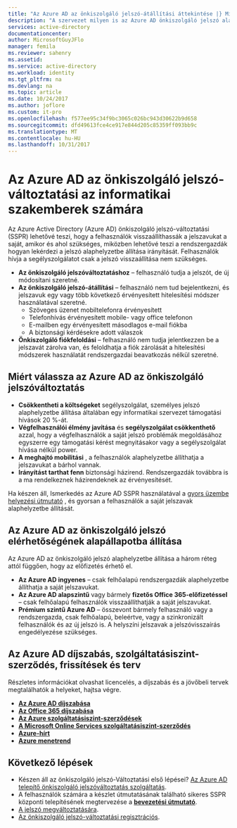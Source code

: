 ```yaml
---
title: "Az Azure AD az önkiszolgáló jelszó-átállítási áttekintése |} Microsoft Docs"
description: "A szervezet milyen is az Azure AD önkiszolgáló jelszó alaphelyzetbe állítása do?"
services: active-directory
documentationcenter: 
author: MicrosoftGuyJFlo
manager: femila
ms.reviewer: sahenry
ms.assetid: 
ms.service: active-directory
ms.workload: identity
ms.tgt_pltfrm: na
ms.devlang: na
ms.topic: article
ms.date: 10/24/2017
ms.author: joflore
ms.custom: it-pro
ms.openlocfilehash: f577ee95c34f9bc3065c026bc943d30622b9d658
ms.sourcegitcommit: dfd49613fce4ce917e844d205c85359ff093bb9c
ms.translationtype: MT
ms.contentlocale: hu-HU
ms.lasthandoff: 10/31/2017
---
```

# <a name="azure-ad-self-service-password-reset-for-the-it-professional"></a>Az Azure AD az önkiszolgáló jelszó-változtatási az informatikai szakemberek számára

Az Azure Active Directory (Azure AD) önkiszolgáló jelszó-változtatási (SSPR) lehetővé teszi, hogy a felhasználók visszaállíthassák a jelszavukat a saját, amikor és ahol szükséges, miközben lehetővé teszi a rendszergazdák hogyan lekérdezi a jelszó alaphelyzetbe állítása irányítását. Felhasználók hívja a segélyszolgálatot csak a jelszó visszaállítása nem szükséges.

* **Az önkiszolgáló jelszóváltoztatáshoz** – felhasználó tudja a jelszót, de új módosítani szeretné.
* **Az önkiszolgáló jelszó-átállítási** – felhasználó nem tud bejelentkezni, és jelszavuk egy vagy több következő érvényesített hitelesítési módszer használatával szeretné.
   * Szöveges üzenet mobiltelefonra érvényesített
   * Telefonhívás érvényesített mobile- vagy office telefonon
   * E-mailben egy érvényesített másodlagos e-mail fiókba
   * A biztonsági kérdésekre adott válaszok
* **Önkiszolgáló fiókfeloldási** – felhasználó nem tudja jelentkezzen be a jelszavát zárolva van, és feloldhatja a fiók zárolását a hitelesítési módszerek használatát rendszergazdai beavatkozás nélkül szeretné.

## <a name="why-choose-azure-ad-self-service-password-reset"></a>Miért válassza az Azure AD az önkiszolgáló jelszóváltoztatás

* **Csökkentheti a költségeket** segélyszolgálat, személyes jelszó alaphelyzetbe állítása általában egy informatikai szervezet támogatási hívások 20 %-át. 
* **Végfelhasználói élmény javítása** és **segélyszolgálat csökkenthető** azzal, hogy a végfelhasználók a saját jelszó problémák megoldásához egyszerre egy támogatási kérést megnyitásakor vagy a segélyszolgálat hívása nélkül power.
* **A meghajtó mobilitási** , a felhasználók alaphelyzetbe állíthatja a jelszavukat a bárhol vannak.
* **Irányítást tarthat fenn** biztonsági házirend. Rendszergazdák továbbra is a ma rendelkeznek házirendeknek az érvényesítését.

Ha készen áll, Ismerkedés az Azure AD SSPR használatával a [gyors üzembe helyezési útmutató](active-directory-passwords-getting-started.md) , és gyorsan a felhasználók a saját jelszavak alaphelyzetbe állítását.

## <a name="azure-ad-self-service-password-reset-availability"></a>Az Azure AD az önkiszolgáló jelszó elérhetőségének alapállapotba állítása

Az Azure AD az önkiszolgáló jelszó alaphelyzetbe állítása a három réteg attól függően, hogy az előfizetés érhető el.

* **Az Azure AD ingyenes** – csak felhőalapú rendszergazdák alaphelyzetbe állíthatja a saját jelszavukat.
* **Az Azure AD alapszintű** vagy bármely **fizetős Office 365-előfizetéssel** – csak felhőalapú felhasználók visszaállíthatják a saját jelszavukat.
* **Prémium szintű Azure AD** – összevont bármely felhasználó vagy a rendszergazda, csak felhőalapú, beleértve, vagy a szinkronizált felhasználók és az új jelszó is. A helyszíni jelszavak a jelszóvisszaírás engedélyezése szükséges.

## <a name="azure-ad-pricing-sla-updates-and-roadmap"></a>Az Azure AD díjszabás, szolgáltatásiszint-szerződés, frissítések és terv

Részletes információkat olvashat licencelés, a díjszabás és a jövőbeli tervek megtalálhatók a helyeket, hajtsa végre.

* [**Az Azure AD díjszabása**](https://azure.microsoft.com/pricing/details/active-directory/)
* [**Az Office 365 díjszabása**](https://products.office.com/compare-all-microsoft-office-products?tab=2)
* [**Az Azure szolgáltatásiszint-szerződések**](https://azure.microsoft.com/support/legal/sla/)
* [**A Microsoft Online Services szolgáltatásiszint-szerződés**](http://go.microsoft.com/fwlink/?LinkID=272026&clcid=0x409)
* [**Azure-hírt**](https://azure.microsoft.com/updates/)
* [**Azure menetrend**](https://www.microsoft.com/cloud-platform/roadmap-recently-available)

## <a name="next-steps"></a>Következő lépések

* Készen áll az önkiszolgáló jelszó-Változtatási első lépései? [Az Azure AD telepítő önkiszolgáló jelszóváltoztatás szolgáltatás](active-directory-passwords-getting-started.md).
* A felhasználók számára a készlet útmutatásának található sikeres SSPR központi telepítésének megtervezése a [ **bevezetési útmutató**](active-directory-passwords-best-practices.md).
* [A jelszó megváltoztatására](active-directory-passwords-update-your-own-password.md).
* [Az önkiszolgáló jelszó-változtatási regisztrációs](active-directory-passwords-reset-register.md).